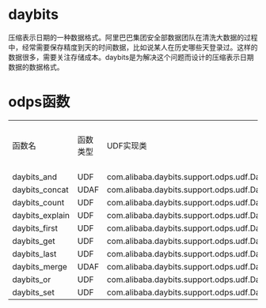 daybits
=======

压缩表示日期的一种数据格式。阿里巴巴集团安全部数据团队在清洗大数据的过程中，经常需要保存精度到天的时间数据，比如说某人在历史哪些天登录过。这样的数据很多，需要关注存储成本。daybits是为解决这个问题而设计的压缩表示日期数据的数据格式。


odps函数
=======
<table>
	<tr><td>函数名</td><td>函数类型</td><td>UDF实现类</td><td>函数介绍</td></tr>
	<tr><td>daybits_and</td><td>UDF</td><td>com.alibaba.daybits.support.odps.udf.DayBitsAnd</td><td></td></tr>
	<tr><td>daybits_concat</td><td>UDAF</td><td>com.alibaba.daybits.support.odps.udf.DayBitsConcat</td><td></td></tr>
	<tr><td>daybits_count</td><td>UDF</td><td>com.alibaba.daybits.support.odps.udf.DayBitsCount</td><td></td></tr>
	<tr><td>daybits_explain</td><td>UDF</td><td>com.alibaba.daybits.support.odps.udf.DayBitsExplain</td><td></td></tr>
	<tr><td>daybits_first</td><td>UDF</td><td>com.alibaba.daybits.support.odps.udf.DayBitsFirst</td><td></td></tr>
	<tr><td>daybits_get</td><td>UDF</td><td>com.alibaba.daybits.support.odps.udf.DayBitsGet</td><td></td></tr>
	<tr><td>daybits_last</td><td>UDF</td><td>com.alibaba.daybits.support.odps.udf.DayBitsLast</td><td></td></tr>
	<tr><td>daybits_merge</td><td>UDAF</td><td>com.alibaba.daybits.support.odps.udf.DayBitsMerge</td><td></td></tr>
	<tr><td>daybits_or</td><td>UDF</td><td>com.alibaba.daybits.support.odps.udf.DayBitsOr</td><td></td></tr>
	<tr><td>daybits_set</td><td>UDF</td><td>com.alibaba.daybits.support.odps.udf.DayBitsSet</td><td></td></tr>
</table>
